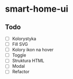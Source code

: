 # smart-home-ui

## Todo
- [ ] Kolorystyka
- [ ] Fill SVG
- [ ] Kolory ikon na hover
- [ ] Toggle
- [ ] Struktura HTML
- [ ] Modal
- [ ] Refactor
